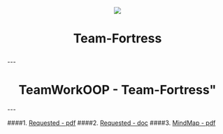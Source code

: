  <p align="center"><a href="http://telerikacademy.com//"><img src="https://github.com/tddold/Telerik-Academy/blob/master/Programming%20with%20C%23/1.%20C%23%20Fundamentals%20I/Presentation/Telerik.png" /></a></p>

<h1 align="center">Team-Fortress<p align="rihht"></h1>
---
<h1 align="center">TeamWorkOOP - Team-Fortress"</h1>
---

####1. [Requested - pdf](https://github.com/tddold/Team-Fortress-/blob/master/OOP-Teamwork-Assignment-March-2015.pdf)
####2. [Requested - doc](https://github.com/tddold/Team-Fortress-/blob/master/OOP-Teamwork-Assignment-March-2015.doc)
####3. [MindMap - pdf](https://github.com/tddold/Team-Fortress-/blob/master/Team%20Fortres.pdf)
